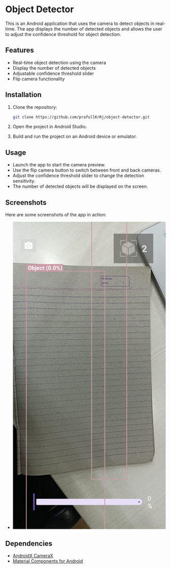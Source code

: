 # Object Detector

This is an Android application that uses the camera to detect objects in real-time. The app displays the number of detected objects and allows the user to adjust the confidence threshold for object detection.

## Features

- Real-time object detection using the camera
- Display the number of detected objects
- Adjustable confidence threshold slider
- Flip camera functionality


## Installation

1. Clone the repository:
    ```sh
    git clone https://github.com/prafullKrRj/object-detector.git
    ```
   
2. Open the project in Android Studio.
3. Build and run the project on an Android device or emulator.

## Usage

- Launch the app to start the camera preview.
- Use the flip camera button to switch between front and back cameras.
- Adjust the confidence threshold slider to change the detection sensitivity.
- The number of detected objects will be displayed on the screen.

## Screenshots

Here are some screenshots of the app in action:

- ![Screenshot 1](https://raw.githubusercontent.com/prafullKrRj/Object-Detection/refs/heads/master/screenshots/sc.jpg)
## Dependencies

- [AndroidX CameraX](https://developer.android.com/training/camerax)
- [Material Components for Android](https://material.io/develop/android)

